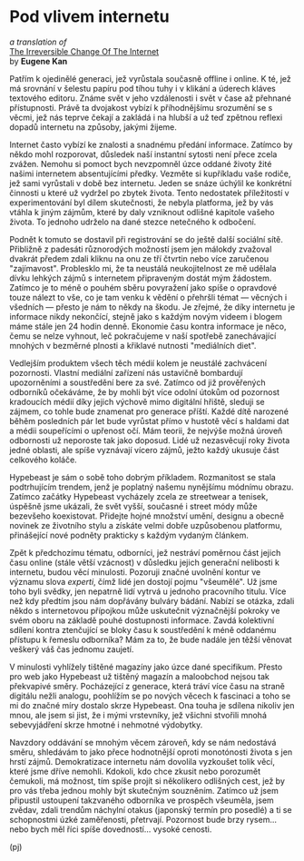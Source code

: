 Pod vlivem internetu
====================

_a translation of_  
[The Irreversible Change Of The Internet](http://issuu.com/wesc1999/docs/no3/14)  
by **Eugene Kan**

Patřím k ojedinělé generaci, jež
vyrůstala současně offline i online.
K té, jež má srovnání v šelestu papíru
pod tíhou tuhy i v klikání a úderech
kláves textového editoru. Známe svět
v jeho vzdálenosti i svět v čase
až přehnané přístupnosti. Právě ta
dvojakost vybízí k příhodnějšímu
srozumění se s věcmi, jež nás teprve
čekají a zakládá i na hlubší a už teď
zpětnou reflexi dopadů internetu na
způsoby, jakými žijeme.

Internet často vybízí ke znalosti
a snadnému předání informace. Zatímco
by někdo mohl rozporovat, důsledek naší
instantní sytosti není přece zcela zvážen.
Nemohu si pomoct bych nevzpomněl úzce
oddané životy žité našimi internetem
absentujícími předky. Vezměte si kupříkladu
vaše rodiče, jež sami vyrůstali v době
bez internetu. Jeden se snáze úchýlil
ke konkrétní činnosti u které už vydržel
po zbytek života. Tento nedostatek
příležitostí v experimentování byl
dílem skutečnosti, že nebyla platforma,
jež by vás vtáhla k jiným zájmům,
které by daly vzniknout odlišné
kapitole vašeho života. To jednoho
udrželo na dané stezce netečného
k odbočení.

Podnět k tomuto se dostavil při
registrování se do ještě další
sociální sítě. Přibližně z padesáti
různorodých možností jsem jen málokdy
zvažoval dvakrát předem zdali kliknu
na onu ze tří čtvrtin nebo více
zaručenou "zajímavost". Problesklo
mi, že ta neustálá neukojitelnost
ze mě udělala dívku lehkých zájmů
s internetem připraveným dostát
mým žádostem. Zatímco je to méně
o pouhém sběru povyražení jako spíše
o opravdové touze nálezt to vše,
co je tam venku k vědění o přehršli
témat — věcných i všedních —
přesto je nám to někdy na škodu.
Je zřejmé, že díky internetu
je informace nikdy nekončící, stejně
jako s každým novým videem i blogem
máme stále jen 24 hodin denně.
Ekonomie času kontra informace
je něco, čemu se nelze vyhnout,
leč pokračujeme v naší spotřebě
zanechávající mnohých v bezměrné plnosti
a křiklavé nutnosti "mediálních diet".

Vedlejším produktem všech těch
médií kolem je neustálé zachvácení
pozornosti. Vlastní mediální
zařízení nás ustavičně bombardují
upozorněními a soustředění bere za své.
Zatímco od již prověřených odborníků
očekáváme, že by mohli být více odolní
útokům od pozornost kradoucích médií
díky jejich výchově mimo digitální
hřiště, sleduji se zájmem, co tohle
bude znamenat pro generace příští.
Každé dítě narozené běhěm posledních
pár let bude vyrůstat přímo v hustotě
věcí s haldami dat a médii
soupeřícími o upřenost očí. Mám teorii,
že nejvýše možná úroveň odbornosti už
neporoste tak jako doposud.
Lidé už nezasvěcují
roky života jedné oblasti, ale spíše
vyznávají vícero zájmů, ježto každý
ukusuje část celkového koláče.

Hypebeast je sám o sobě toho dobrým
příkladem. Rozmanitost se stala podtrhujícím
trendem, jenž je poplatný našemu nynějšímu
módnímu obrazu. Zatímco začátky Hypebeast
vycházely zcela ze streetwear a tenisek,
úspěšně jsme ukázali, že svět vyšší,
současné i street módy může bezevšeho
koexistovat. Přidejte hojné množství
umění, designu a obecně novinek ze
životního stylu a získáte velmi dobře
uzpůsobenou platformu, přinášející
nové podněty prakticky s každým
vydaným článkem.

Zpět k předchozímu tématu, odborníci,
jež nestráví poměrnou část jejich
času online (stále větší vzácnost)
v důsledku jejich generační nelibosti
k internetu, budou věcí minulosti.
Pozoruji značné uvolnění kontur
ve významu slova *experti*, čímž lidé
jen dostojí pojmu "všeumělé".
Už jsme toho byli
svědky, jen nepatrně lidí vytrvá
u jednoho pracovního titulu. Více než
kdy předtím jsou nám dopřávány bulváry
bádání. Nabízí se otázka, zdali někdo
s internetovou přípojkou může uskutečnit
význačnější pokroky ve svém oboru
na základě pouhé dostupnosti informace.
Zavdá kolektivní sdílení kontra
ztenčující se bloky času k soustředění
k méně oddanému přístupu k řemeslu
odborníka? Mám za to, že bude
nadále jen těžší věnovat veškerý
váš čas jednomu zaujetí.

V minulosti vyhlížely
tištěné magazíny jako úzce dané
specifikum. Přesto pro web
jako Hypebeast už tištěný magazín
a maloobchod nejsou tak
překvapivé směry. Pocházející
z generace, která tráví více
času na straně digitálu nežli
analogu, poohlížím se po nových
věcech k fascinaci a toho se
mi do značné míry dostalo
skrze Hypebeast. Ona touha je
sdílena nikoliv jen mnou, ale
jsem si jist, že i mými vrstevníky,
jež všichni stvořili mnohá sebevyjádření
skrze hmotné i nehmotné výdobytky.

Navzdory oddávání se mnohým věcem
zároveň, kdy se nám nedostává směru,
shledávám to jako přece hodnotnější oproti
monotónosti života s jen hrstí zájmů.
Demokratizace internetu nám dovolila
vyzkoušet tolik věcí, které jsme dříve
nemohli. Kdokoli, kdo chce zkusit
nebo porozumět čemukoli, má možnost,
tím spíše projít si několikero odlišných
cest, jež by pro vás třeba jednou mohly
být skutečným souzněním. Zatímco už jsem
připustil ustoupení takzvaného odborníka
ve prospěch všeuměla, jsem zvědav, zdali
trendům náchylní otakus (japonský termín pro posedlé)
a ti se schopnostmi úzké zaměřenosti, přetrvají.
Pozornost bude brzy rysem...
nebo bych měl říci spíše dovedností...
vysoké cenosti.

(pj)

